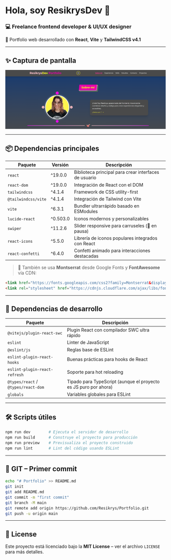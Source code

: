 # Hola, soy ResikrysDev 👋  
### 💻 Freelance frontend developer & UI/UX designer  

🚀 Portfolio web desarrollado con **React**, **Vite** y **TailwindCSS v4.1**

---

## ✨ Captura de pantalla  
![Screenshot del portfolio](./screenReadme.PNG)

---

## 📦 Dependencias principales

| Paquete              | Versión     | Descripción                                           |
|----------------------|-------------|-------------------------------------------------------|
| `react`              | ^19.0.0     | Biblioteca principal para crear interfaces de usuario |
| `react-dom`          | ^19.0.0     | Integración de React con el DOM                       |
| `tailwindcss`        | ^4.1.4      | Framework de CSS utility-first                        |
| `@tailwindcss/vite`  | ^4.1.4      | Integración de Tailwind con Vite                     |
| `vite`               | ^6.3.1      | Bundler ultrarrápido basado en ESModules             |
| `lucide-react`       | ^0.503.0    | Iconos modernos y personalizables                    |
| `swiper`             | ^11.2.6     | Slider responsive para carruseles (📌 en pausa)       |
| `react-icons`        | ^5.5.0      | Librería de iconos populares integrados con React    |
| `react-confetti`     | ^6.4.0      | Confetti animado para interacciones destacadas       |

> 🧩 También se usa **Montserrat** desde Google Fonts y **FontAwesome** vía CDN:
```html
<link href="https://fonts.googleapis.com/css2?family=Montserrat&display=swap" rel="stylesheet">
<link rel="stylesheet" href="https://cdnjs.cloudflare.com/ajax/libs/font-awesome/6.4.0/css/all.min.css">
```

---

## 🧪 Dependencias de desarrollo

| Paquete                        | Descripción                                      |
|-------------------------------|--------------------------------------------------|
| `@vitejs/plugin-react-swc`    | Plugin React con compilador SWC ultra rápido     |
| `eslint`                      | Linter de JavaScript                            |
| `@eslint/js`                  | Reglas base de ESLint                           |
| `eslint-plugin-react-hooks`   | Buenas prácticas para hooks de React            |
| `eslint-plugin-react-refresh` | Soporte para hot reloading                      |
| `@types/react` / `@types/react-dom` | Tipado para TypeScript (aunque el proyecto es JS puro por ahora) |
| `globals`                     | Variables globales para ESLint                  |

---

## 🛠️ Scripts útiles

```bash
npm run dev        # Ejecuta el servidor de desarrollo
npm run build      # Construye el proyecto para producción
npm run preview    # Previsualiza el proyecto construido
npm run lint       # Lint del código usando ESLint
```

---

## 🔧 GIT – Primer commit  
```bash
echo "# Portfolio" >> README.md
git init
git add README.md
git commit -m "first commit"
git branch -M main
git remote add origin https://github.com/Resikrys/Portfolio.git
git push -u origin main
```

---

## 📄 License  
Este proyecto está licenciado bajo la **MIT License** – ver el archivo `LICENSE` para más detalles.